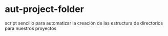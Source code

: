 # aut-project-folder
script sencillo para automatizar la creación de las estructura de directorios para nuestros proyectos